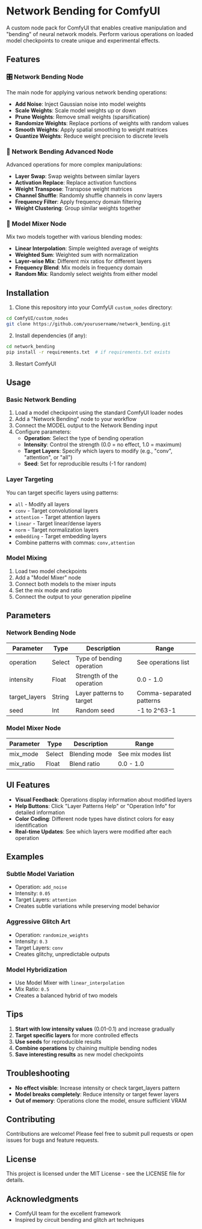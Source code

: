 # Network Bending for ComfyUI

A custom node pack for ComfyUI that enables creative manipulation and "bending" of neural network models. Perform various operations on loaded model checkpoints to create unique and experimental effects.

## Features

### 🎛️ Network Bending Node
The main node for applying various network bending operations:

- **Add Noise**: Inject Gaussian noise into model weights
- **Scale Weights**: Scale model weights up or down
- **Prune Weights**: Remove small weights (sparsification)
- **Randomize Weights**: Replace portions of weights with random values
- **Smooth Weights**: Apply spatial smoothing to weight matrices
- **Quantize Weights**: Reduce weight precision to discrete levels

### 🔧 Network Bending Advanced Node
Advanced operations for more complex manipulations:

- **Layer Swap**: Swap weights between similar layers
- **Activation Replace**: Replace activation functions
- **Weight Transpose**: Transpose weight matrices
- **Channel Shuffle**: Randomly shuffle channels in conv layers
- **Frequency Filter**: Apply frequency domain filtering
- **Weight Clustering**: Group similar weights together

### 🎨 Model Mixer Node
Mix two models together with various blending modes:

- **Linear Interpolation**: Simple weighted average of weights
- **Weighted Sum**: Weighted sum with normalization
- **Layer-wise Mix**: Different mix ratios for different layers
- **Frequency Blend**: Mix models in frequency domain
- **Random Mix**: Randomly select weights from either model

## Installation

1. Clone this repository into your ComfyUI `custom_nodes` directory:
```bash
cd ComfyUI/custom_nodes
git clone https://github.com/yourusername/network_bending.git
```

2. Install dependencies (if any):
```bash
cd network_bending
pip install -r requirements.txt  # if requirements.txt exists
```

3. Restart ComfyUI

## Usage

### Basic Network Bending

1. Load a model checkpoint using the standard ComfyUI loader nodes
2. Add a "Network Bending" node to your workflow
3. Connect the MODEL output to the Network Bending input
4. Configure parameters:
   - **Operation**: Select the type of bending operation
   - **Intensity**: Control the strength (0.0 = no effect, 1.0 = maximum)
   - **Target Layers**: Specify which layers to modify (e.g., "conv", "attention", or "all")
   - **Seed**: Set for reproducible results (-1 for random)

### Layer Targeting

You can target specific layers using patterns:
- `all` - Modify all layers
- `conv` - Target convolutional layers
- `attention` - Target attention layers
- `linear` - Target linear/dense layers
- `norm` - Target normalization layers
- `embedding` - Target embedding layers
- Combine patterns with commas: `conv,attention`

### Model Mixing

1. Load two model checkpoints
2. Add a "Model Mixer" node
3. Connect both models to the mixer inputs
4. Set the mix mode and ratio
5. Connect the output to your generation pipeline

## Parameters

### Network Bending Node

| Parameter | Type | Description | Range |
|-----------|------|-------------|-------|
| operation | Select | Type of bending operation | See operations list |
| intensity | Float | Strength of the operation | 0.0 - 1.0 |
| target_layers | String | Layer patterns to target | Comma-separated patterns |
| seed | Int | Random seed | -1 to 2^63-1 |

### Model Mixer Node

| Parameter | Type | Description | Range |
|-----------|------|-------------|-------|
| mix_mode | Select | Blending mode | See mix modes list |
| mix_ratio | Float | Blend ratio | 0.0 - 1.0 |

## UI Features

- **Visual Feedback**: Operations display information about modified layers
- **Help Buttons**: Click "Layer Patterns Help" or "Operation Info" for detailed information
- **Color Coding**: Different node types have distinct colors for easy identification
- **Real-time Updates**: See which layers were modified after each operation

## Examples

### Subtle Model Variation
- Operation: `add_noise`
- Intensity: `0.05`
- Target Layers: `attention`
- Creates subtle variations while preserving model behavior

### Aggressive Glitch Art
- Operation: `randomize_weights`
- Intensity: `0.3`
- Target Layers: `conv`
- Creates glitchy, unpredictable outputs

### Model Hybridization
- Use Model Mixer with `linear_interpolation`
- Mix Ratio: `0.5`
- Creates a balanced hybrid of two models

## Tips

1. **Start with low intensity values** (0.01-0.1) and increase gradually
2. **Target specific layers** for more controlled effects
3. **Use seeds** for reproducible results
4. **Combine operations** by chaining multiple bending nodes
5. **Save interesting results** as new model checkpoints

## Troubleshooting

- **No effect visible**: Increase intensity or check target_layers pattern
- **Model breaks completely**: Reduce intensity or target fewer layers
- **Out of memory**: Operations clone the model, ensure sufficient VRAM

## Contributing

Contributions are welcome! Please feel free to submit pull requests or open issues for bugs and feature requests.

## License

This project is licensed under the MIT License - see the LICENSE file for details.

## Acknowledgments

- ComfyUI team for the excellent framework
- Inspired by circuit bending and glitch art techniques


